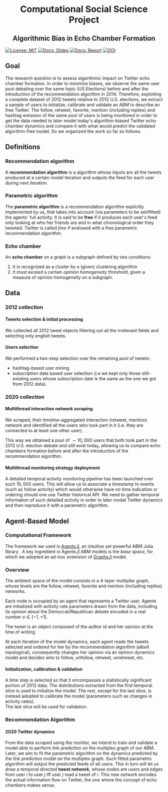 </p>
<!-- Title -->
<h1 align="center">
  Computational Social Science Project
</h1>

<h2 align="center">
  Algorithmic Bias in Echo Chamber Formation
</h2>
<!-- Badges -->
</p>

[![License: MIT](https://img.shields.io/badge/License-MIT-green.svg)](https://github.com/InPhyT/Algorithmic_Bias_in_Echo_Chamber_Formation/blob/main/LICENSE)
[![Docs: Slides](https://img.shields.io/badge/Docs-Slides-blue.svg)](https://inphyt.github.io/Algorithmic_Bias_in_Echo_Chamber_Formation/docs/slides/slides.html) 
[![Docs: Report](https://img.shields.io/badge/Docs-Report-red.svg)](https://inphyt.github.io/Algorithmic_Bias_in_Echo_Chamber_Formation/docs/report/report.html) 
[![DOI](https://zenodo.org/badge/643664878.svg)](https://zenodo.org/badge/latestdoi/643664878)

## Goal
The research question is to assess algorithmic impact on Twitter echo chamber formation. In order to minimize biases, we observe the same user pool debating over the same topic (US Elections) before and after the introduction of the recommendation algorithm in 2014. Therefore, exploiting a complete dataset of 2012 tweets relative to 2012 U.S. elections, we extract a sample of users  to initialize, calibrate and validate an ABM to describe an free Twitter. The follow, retweet, favorite, mention (including replies) and hashtag  emission of the same pool of users is being monitored in order to get the data needed to later model today's algorithm-biased Twitter echo chamber dynamics and compare it with what would predict the validated algorithm-free model. So we organized the work so far as follows. 

## Definitions

### Recommendation algorithm 
A **recommendation algorithm** is a algorithm whose inputs are all the tweets produced at a certain model iteration and outputs the feed for each user during next iteration.

### Parametric algorithm 
The **parametric algorithm** is a recommendation algorithm explicitly implemented by us, that takes into account (via parameters to be set/fitted) the agents' full activity. It is said to be **free** if it produces each user's feed only looking at who her friends are and in what chronological order they tweeted. Twitter is called *free* if endowed with a free parametric recommendation algorithm.

### Echo chamber 
An **echo chamber** on a graph is a subgraph defined by two conditions:

1. It is recognized as a cluster by a (given) clustering algorithm
2. It must exceed a certain *opinion homogeneity threshold*, given a measure of opinion homogeneity on a subgraph. 

## Data 
### 2012 collection
#### Tweets selection & initial processing
We collected all 2012 tweet objects filtering out all the irrelevant fields and selecting only english tweets. 

#### Users selection
We performed a two-step selection over the remaining pool of tweets:

- hashtag-based user mining
- subscription date based user selection (i.e we kept only those still-existing users whose subscription date is the same as the one we got from 2012 data).

### 2020 collection
#### Multithread interaction network scraping

We scraped, their timeline-aggregated interaction (retweet, mention) network and identified all the users who took part in it (i.e. they are connected to at least one other user). 

This way we obtained a pool of $\sim 10,000$ users that both took part in the 2012 U.S. election debate and still exist today, allowing us to compare echo chambers formation before and after the introduction of the recommendation algorithm.

#### Multithread monitoring strategy deployment
A detailed temporal activity monitoring pipeline has been launched over such $10,000$ users. This will allow us to associate a timestamp to events (such as follow activity) which would otherwise have no time indication or ordering should one use Twitter historical API. We need to gather temporal information of such  detailed activity in order to later model Twitter dynamics and then reproduce it with a parametric algorithm. 

## Agent-Based Model

### Computational Framework

The framework we used is [Agents.jl](https://juliadynamics.github.io/Agents.jl/stable/), an intuitive yet powerful ABM Julia library . A key ingredient in Agents.jl ABM models is the *base space*, for which we adopted an ad-hoc extension of [Graphs.jl](https://juliagraphs.org/Graphs.jl/stable/) model.

### Overview

The ambient space of the model consists in a 4-layer multiplex graph, whose levels are the follow, retweet, favorite and mention (including replies) networks. 

Each node is occupied by an agent that represents a Twitter user. 
Agents are initialized with activity rate parameters drawn from the data, including its opinion about the Democrat/Republican debate encoded in a real number $o \in [-1,+1]$.

The tweet is an object composed of the author id and her opinion at the time of writing.

At each iteration of the model dynamics, each agent reads the tweets selected and ordered for her by the recommendation algorithm (albeit topological), consequently changes her opinion via an opinion dynamics model and decides who to follow, unfollow, retweet, unretweet, etc.  

#### Initialization, calibration & validation

A time step is selected so that it encompasses a statistically significant portion of 2012 data. The distributions extracted from the first temporal slice is used to initialize the model. The rest, except for the last slice, is instead adopted to calibrate the model (parameters such as changes in activity rates).<br>
The last slice will be used for validation. 

### Recommendation Algorithm 
#### 2020 Twitter dynamics
From the data scraped using the monitor, we intend to train and validate a model able to perform link prediction on the multiplex graph of our ABM. Later, we aim to fit the parametric algorithm on the dynamics predicted by the link prediction model on the multiplex graph. Such fitted parametric algorithm will output the predicted feeds of all users. This in turn will let us draw a temporal directed **tweet network**, whose nodes are users and edges from user $i$ to user $j$ iff user $j$ read a tweet of $i$. This new network encodes the actual information flow on Twitter, the one where the concept of echo chambers makes sense.